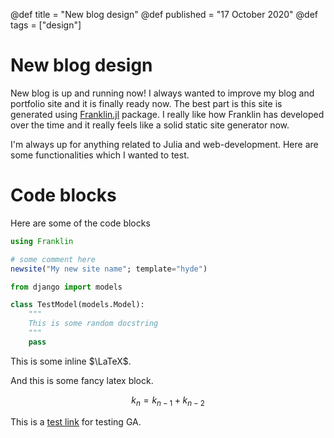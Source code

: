 @def title = "New blog design"
@def published = "17 October 2020"
@def tags = ["design"]

# New blog design

New blog is up and running now! I always wanted to improve my blog and
portfolio site and it is finally ready now. The best part is this site is
generated using [Franklin.jl](https://github.com/tlienart/Franklin.jl) package.
I really like how Franklin has developed over the time and it really feels like
a solid static site generator now.

I'm always up for anything related to Julia and web-development.
Here are some functionalities which I wanted to test.

# Code blocks

Here are some of the code blocks

```julia
using Franklin

# some comment here
newsite("My new site name"; template="hyde")
```

```py
from django import models

class TestModel(models.Model):
    """
    This is some random docstring
    """
    pass
```

This is some inline $\LaTeX$.

And this is some fancy latex block.

$$
k_n = k_{n-1} + k_{n-2}
$$

This is a [test link](https://bhushankhanale.com) for testing GA.
